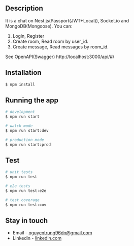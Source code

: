 ## Description

It is a chat on Nest.js(Passport(JWT+Local)), Socket.io and MongoDB(Mongoose). You can:
1. Login, Register
2. Create room, Read room by user_id.
3. Create message, Read messages by room_id.

See OpenAPI(Swagger) http://localhost:3000/api/#/

## Installation

```bash
$ npm install
```

## Running the app

```bash
# development
$ npm run start

# watch mode
$ npm run start:dev

# production mode
$ npm run start:prod
```

## Test

```bash
# unit tests
$ npm run test

# e2e tests
$ npm run test:e2e

# test coverage
$ npm run test:cov
```

## Stay in touch

- Email - nguyentrung96dn@gmail.com
- Linkedin - [linkedin.com](https://www.linkedin.com/in/trungnguyen-be)
